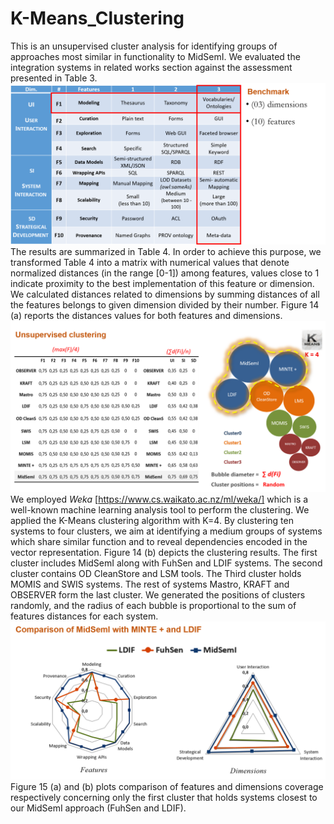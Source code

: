# K-Means_Clustering

This is an unsupervised cluster analysis for identifying groups of approaches most similar in functionality to MidSemI. We evaluated the integration systems in related works section against the assessment presented in Table 3. 
![](Table_3.png) 
The results are summarized in Table 4. In order to achieve this purpose, we transformed Table 4 into a matrix with numerical values that denote normalized distances (in the range [0-1]) among features, values close to 1 indicate proximity to the best implementation of this feature or dimension. We calculated distances related to dimensions by summing distances of all the features belongs to given dimension divided by their number. Figure 14 (a) reports the distances values for both features and dimensions. 
![](Table_4-Figure_14.png) 
We employed *Weka* [https://www.cs.waikato.ac.nz/ml/weka/] which is a well-known machine learning analysis tool to perform the clustering. We applied the K-Means clustering algorithm with K=4. By clustering ten systems to four clusters, we aim at identifying a medium groups of systems which share similar function and to reveal dependencies encoded in the vector representation. Figure 14 (b) depicts the clustering results. The first cluster includes MidSemI along with FuhSen and LDIF systems. The second cluster contains OD CleanStore and LSM tools. The Third cluster holds MOMIS and SWIS systems. The rest of systems Mastro, KRAFT and OBSERVER form the last cluster. We generated the positions of clusters randomly, and the radius of each bubble is proportional to the sum of features distances for each system. 
![](Figure_15.png) 
Figure 15 (a) and (b) plots comparison of features and dimensions coverage respectively concerning only the first cluster that holds systems closest to our MidSemI approach (FuhSen and LDIF).
